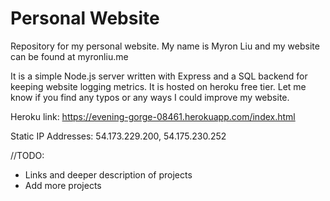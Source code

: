 # Personal Website
Repository for my personal website. My name is Myron Liu and my website can be found at myronliu.me

It is a simple Node.js server written with Express and a SQL backend for keeping website logging metrics. It is hosted on heroku free tier. Let me know if you find any typos or any ways I could improve my website.

Heroku link: https://evening-gorge-08461.herokuapp.com/index.html

Static IP Addresses: 54.173.229.200, 54.175.230.252

//TODO:
- Links and deeper description of projects
- Add more projects
